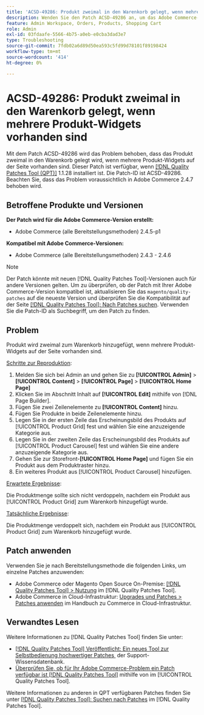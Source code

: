 ```yaml
---
title: 'ACSD-49286: Produkt zweimal in den Warenkorb gelegt, wenn mehrere Produkt-Widgets vorhanden sind'
description: Wenden Sie den Patch ACSD-49286 an, um das Adobe Commerce-Problem zu beheben, bei dem das Produkt zweimal zum Warenkorb hinzugefügt wird, wenn mehrere Produkt-Widgets auf der Seite vorhanden sind.
feature: Admin Workspace, Orders, Products, Shopping Cart
role: Admin
exl-id: 03fdaafe-5566-4b75-a0eb-e0cba3dad3e7
type: Troubleshooting
source-git-commit: 7fdb02a6d89d50ea593c5fd99d78101f89198424
workflow-type: tm+mt
source-wordcount: '414'
ht-degree: 0%

---
```


# ACSD-49286: Produkt zweimal in den Warenkorb gelegt, wenn mehrere Produkt-Widgets vorhanden sind

Mit dem Patch ACSD-49286 wird das Problem behoben, dass das Produkt zweimal in den Warenkorb gelegt wird, wenn mehrere Produkt-Widgets auf der Seite vorhanden sind. Dieser Patch ist verfügbar, wenn [[!DNL Quality Patches Tool (QPT)]](https://experienceleague.adobe.com/de/docs/commerce-operations/tools/quality-patches-tool/quality-patches-tool-to-self-serve-quality-patches) 1.1.28 installiert ist. Die Patch-ID ist ACSD-49286. Beachten Sie, dass das Problem voraussichtlich in Adobe Commerce 2.4.7 behoben wird.

## Betroffene Produkte und Versionen

**Der Patch wird für die Adobe Commerce-Version erstellt:**

* Adobe Commerce (alle Bereitstellungsmethoden) 2.4.5-p1

**Kompatibel mit Adobe Commerce-Versionen:**

* Adobe Commerce (alle Bereitstellungsmethoden) 2.4.3 - 2.4.6

>[!NOTE]
>
>Der Patch könnte mit neuen [!DNL Quality Patches Tool]-Versionen auch für andere Versionen gelten. Um zu überprüfen, ob der Patch mit Ihrer Adobe Commerce-Version kompatibel ist, aktualisieren Sie das `magento/quality-patches` auf die neueste Version und überprüfen Sie die Kompatibilität auf der Seite [[!DNL Quality Patches Tool]: Nach Patches suchen](https://experienceleague.adobe.com/tools/commerce-quality-patches/index.html?lang=de). Verwenden Sie die Patch-ID als Suchbegriff, um den Patch zu finden.

## Problem

Produkt wird zweimal zum Warenkorb hinzugefügt, wenn mehrere Produkt-Widgets auf der Seite vorhanden sind.

<u>Schritte zur Reproduktion</u>:

1. Melden Sie sich bei Admin an und gehen Sie zu **[!UICONTROL Admin]** > **[!UICONTROL Content]** > **[!UICONTROL Page]** > **[!UICONTROL Home Page]**
1. Klicken Sie im Abschnitt Inhalt auf **[!UICONTROL Edit]** mithilfe von [!DNL Page Builder].
1. Fügen Sie zwei Zeilenelemente zu **[!UICONTROL Content]** hinzu.
1. Fügen Sie Produkte in beide Zeilenelemente hinzu.
1. Legen Sie in der ersten Zeile das Erscheinungsbild des Produkts auf [!UICONTROL Product Grid] fest und wählen Sie eine anzuzeigende Kategorie aus.
1. Legen Sie in der zweiten Zeile das Erscheinungsbild des Produkts auf [!UICONTROL Product Carousel] fest und wählen Sie eine andere anzuzeigende Kategorie aus.
1. Gehen Sie zur Storefront-**[!UICONTROL Home Page]** und fügen Sie ein Produkt aus dem Produktraster hinzu.
1. Ein weiteres Produkt aus [!UICONTROL Product Carousel] hinzufügen.

<u>Erwartete Ergebnisse</u>:

Die Produktmenge sollte sich nicht verdoppeln, nachdem ein Produkt aus [!UICONTROL Product Grid] zum Warenkorb hinzugefügt wurde.

<u>Tatsächliche Ergebnisse</u>:

Die Produktmenge verdoppelt sich, nachdem ein Produkt aus [!UICONTROL Product Grid] zum Warenkorb hinzugefügt wurde.

## Patch anwenden

Verwenden Sie je nach Bereitstellungsmethode die folgenden Links, um einzelne Patches anzuwenden:

* Adobe Commerce oder Magento Open Source On-Premise: [[!DNL Quality Patches Tool] > Nutzung](/help/tools/quality-patches-tool/usage.md) im [!DNL Quality Patches Tool].
* Adobe Commerce in Cloud-Infrastruktur: [Upgrades und Patches > Patches anwenden](https://experienceleague.adobe.com/docs/commerce-cloud-service/user-guide/develop/upgrade/apply-patches.html?lang=de) im Handbuch zu Commerce in Cloud-Infrastruktur. 

## Verwandtes Lesen

Weitere Informationen zu [!DNL Quality Patches Tool] finden Sie unter:

* [[!DNL Quality Patches Tool] Veröffentlicht: Ein neues Tool zur Selbstbedienung hochwertiger Patches &#x200B;](https://experienceleague.adobe.com/de/docs/commerce-operations/tools/quality-patches-tool/quality-patches-tool-to-self-serve-quality-patches) der Support-Wissensdatenbank.
* [Überprüfen Sie, ob für Ihr Adobe Commerce-Problem ein Patch verfügbar ist [!DNL Quality Patches Tool]](/help/tools/quality-patches-tool/patches-available-in-qpt/check-patch-for-magento-issue-with-magento-quality-patches.md) mithilfe von im [!UICONTROL Quality Patches Tool].


Weitere Informationen zu anderen in QPT verfügbaren Patches finden Sie unter [[!DNL Quality Patches Tool]: Suchen nach Patches](https://experienceleague.adobe.com/tools/commerce-quality-patches/index.html?lang=de) im [!DNL Quality Patches Tool].
